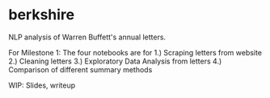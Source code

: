 # berkshire
NLP analysis of Warren Buffett's annual letters.

For Milestone 1: The four notebooks are for 
1.) Scraping letters from website 
2.) Cleaning letters
3.) Exploratory Data Analysis from letters
4.) Comparison of different summary methods

WIP: Slides, writeup
